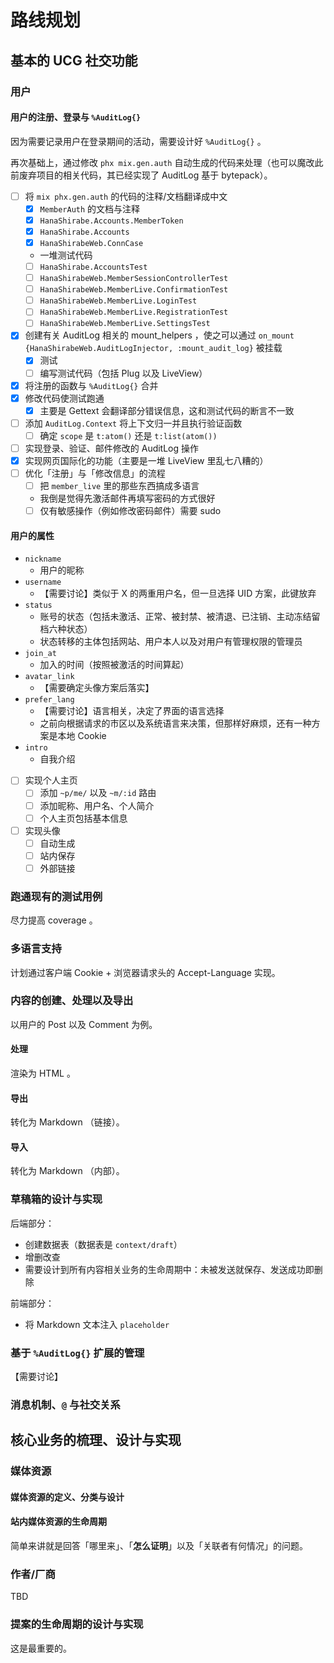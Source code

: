 # 路线规划

## 基本的 UCG 社交功能

### 用户

#### 用户的注册、登录与 `%AuditLog{}`

因为需要记录用户在登录期间的活动，需要设计好 `%AuditLog{}` 。

再次基础上，通过修改 `phx mix.gen.auth` 自动生成的代码来处理（也可以魔改此前废弃项目的相关代码，其已经实现了 AuditLog 基于 bytepack）。

- [ ] 将 `mix phx.gen.auth` 的代码的注释/文档翻译成中文
  - [x] `MemberAuth` 的文档与注释
  - [x] `HanaShirabe.Accounts.MemberToken`
  - [x] `HanaShirabe.Accounts`
  - [x] `HanaShirabeWeb.ConnCase`
  -  一堆测试代码
    - [ ] `HanaShirabe.AccountsTest`
    - [ ] `HanaShirabeWeb.MemberSessionControllerTest`
    - [ ] `HanaShirabeWeb.MemberLive.ConfirmationTest`
    - [ ] `HanaShirabeWeb.MemberLive.LoginTest`
    - [ ] `HanaShirabeWeb.MemberLive.RegistrationTest`
    - [ ] `HanaShirabeWeb.MemberLive.SettingsTest`
- [x] 创建有关 AuditLog 相关的 mount_helpers ，使之可以通过 `on_mount {HanaShirabeWeb.AuditLogInjector, :mount_audit_log}` 被挂载
  - [x] 测试
  - [ ] 编写测试代码（包括 Plug 以及 LiveView）
- [x] 将注册的函数与 `%AuditLog{}` 合并
- [x] 修改代码使测试跑通
  - [x] 主要是 Gettext 会翻译部分错误信息，这和测试代码的断言不一致
- [ ] 添加 `AuditLog.Context` 将上下文归一并且执行验证函数
  - [ ] 确定 `scope` 是 `t:atom()` 还是 `t:list(atom())`
- [ ] 实现登录、验证、邮件修改的 AuditLog 操作
- [x] 实现网页国际化的功能（主要是一堆 LiveView 里乱七八糟的）
- [ ] 优化「注册」与「修改信息」的流程
  - [ ] 把 `member_live` 里的那些东西搞成多语言
  - 我倒是觉得先激活邮件再填写密码的方式很好
  - [ ] 仅有敏感操作（例如修改密码邮件）需要 sudo

#### 用户的属性

- `nickname`
  - 用户的昵称
- `username`
  - 【需要讨论】类似于 X 的两重用户名，但一旦选择 UID 方案，此键放弃
- `status`
  - 账号的状态（包括未激活、正常、被封禁、被清退、已注销、主动冻结留档六种状态）
  - 状态转移的主体包括网站、用户本人以及对用户有管理权限的管理员
- `join_at`
  - 加入的时间（按照被激活的时间算起）
- `avatar_link`
  - 【需要确定头像方案后落实】
- `prefer_lang`
  - 【需要讨论】语言相关，决定了界面的语言选择
  - 之前向根据请求的市区以及系统语言来决策，但那样好麻烦，还有一种方案是本地 Cookie
- `intro`
  - 自我介绍

- [ ] 实现个人主页
  - [ ] 添加 `~p/me/` 以及 `~m/:id` 路由
  - [ ] 添加昵称、用户名、个人简介
  - [ ] 个人主页包括基本信息
- [ ] 实现头像
  - [ ] 自动生成
  - [ ] 站内保存
  - [ ] 外部链接

### 跑通现有的测试用例

尽力提高 coverage 。

### 多语言支持

计划通过客户端 Cookie + 浏览器请求头的 Accept-Language 实现。

### 内容的创建、处理以及导出

以用户的 Post 以及 Comment 为例。

#### 处理

渲染为 HTML 。

#### 导出

转化为 Markdown （链接）。

#### 导入

转化为 Markdown （内部）。

### 草稿箱的设计与实现

后端部分：

- 创建数据表（数据表是 `context/draft`）
- 增删改查
- 需要设计到所有内容相关业务的生命周期中：未被发送就保存、发送成功即删除

前端部分：

- 将 Markdown 文本注入 `placeholder`

### 基于 `%AuditLog{}` 扩展的管理

【需要讨论】

### 消息机制、`@` 与社交关系

## 核心业务的梳理、设计与实现

### 媒体资源

#### 媒体资源的定义、分类与设计

#### 站内媒体资源的生命周期

简单来讲就是回答「哪里来」、「**怎么证明**」以及「关联者有何情况」的问题。

### 作者/厂商

TBD

### 提案的生命周期的设计与实现

这是最重要的。
